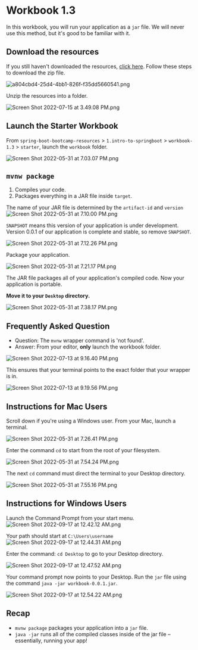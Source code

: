 # Workbook 1.3
In this workbook, you will run your application as a `jar` file. We will never use this method, but it's good to be familiar with it.

## Download the resources

If you still haven't downloaded the resources, [click here](https://github.com/rslim087a/spring-boot-bootcamp-resources). Follow these steps to download the zip file.

![a804cbd4-25d4-4bb1-826f-f35dd5660541.png](https://firebasestorage.googleapis.com/v0/b/learnthepart-75aed.appspot.com/o/images%2F38bc17a1-4104-4f52-becc-d86cc9890199?alt=media&token=57373f86-7c4a-4e5d-ab6b-4dc19f2ab9d9)

Unzip the resources into a folder.

![Screen Shot 2022-07-15 at 3.49.08 PM.png](https://firebasestorage.googleapis.com/v0/b/learnthepart-75aed.appspot.com/o/images%2Fc615da57-d373-4eaa-ab8a-2378436d88bc?alt=media&token=5f01bcbd-e713-4d1b-8d69-c5ed75f46982)

## Launch the Starter Workbook

From `spring-boot-bootcamp-resources` > `1.intro-to-springboot` > `workbook-1.3` > `starter`, launch the `workbook` folder. 

![Screen Shot 2022-05-31 at 7.03.07 PM.png](https://firebasestorage.googleapis.com/v0/b/learnthepart-75aed.appspot.com/o/images%2F7372915d-2a61-442a-943d-c7534abf894f?alt=media&token=e1c13a54-f156-4d88-8ced-dfa390e9b4fd)

## `mvnw package`
1. Compiles your code.
2. Packages everything in a JAR file inside `target`.

The name of your JAR file is determined by the `artifact-id` and `version` 
![Screen Shot 2022-05-31 at 7.10.00 PM.png](https://firebasestorage.googleapis.com/v0/b/learnthepart-75aed.appspot.com/o/images%2F9b9a2ccd-ebcc-4dba-a1d3-ff4341e3af2e?alt=media&token=77afa40b-5f08-4cdb-9f2a-c8d8d14afa05)

`SNAPSHOT` means this version of your application is under development. Version 0.0.1 of our application is complete and stable, so remove `SNAPSHOT`.

![Screen Shot 2022-05-31 at 7.12.26 PM.png](https://firebasestorage.googleapis.com/v0/b/learnthepart-75aed.appspot.com/o/images%2F568391ab-5911-4ad4-aff9-1ea191eb8ca4?alt=media&token=23853c42-c10b-4374-9cb8-ca26d94b4c92)

Package your application.

![Screen Shot 2022-05-31 at 7.21.17 PM.png](https://firebasestorage.googleapis.com/v0/b/learnthepart-75aed.appspot.com/o/images%2Fdb24f7fe-6c61-4c8f-81c8-70d629678b14?alt=media&token=0b99a548-e24f-4318-801b-04da23cb8df3)

The JAR file packages all of your application's compiled code. Now your application is portable. 

**Move it to your `Desktop` directory.**

![Screen Shot 2022-05-31 at 7.38.17 PM.png](https://firebasestorage.googleapis.com/v0/b/learnthepart-75aed.appspot.com/o/images%2F5151748f-61f4-48a5-9254-252489ed17b9?alt=media&token=07e47e1f-d3ad-4c4b-ba6d-0a768b41ec74)

## Frequently Asked Question
- Question: The `mvnw` wrapper command is 'not found'.
- Answer: From your editor, **only** launch the workbook folder.

![Screen Shot 2022-07-13 at 9.16.40 PM.png](https://firebasestorage.googleapis.com/v0/b/learnthepart-75aed.appspot.com/o/images%2F8892f566-e070-413f-8c03-0985fa94ef45?alt=media&token=e8c3583b-4d98-4989-8897-d16d70d051b1)

This ensures that your terminal points to the exact folder that your wrapper is in.

![Screen Shot 2022-07-13 at 9.19.56 PM.png](https://firebasestorage.googleapis.com/v0/b/learnthepart-75aed.appspot.com/o/images%2F09bf444a-b53d-4cd2-b030-7d825e978b9a?alt=media&token=a1643aab-5e72-4545-817c-b8f01b4bea6e)

## **Instructions for Mac Users**
Scroll down if you're using a Windows user. From your Mac, launch a terminal.

![Screen Shot 2022-05-31 at 7.26.41 PM.png](https://firebasestorage.googleapis.com/v0/b/learnthepart-75aed.appspot.com/o/images%2F6189314e-39c3-474c-a9ca-78817409b396?alt=media&token=a2cb71e1-bf2d-44bf-bf09-c7d238d69596)

Enter the command `cd` to start from the root of your filesystem.

![Screen Shot 2022-05-31 at 7.54.24 PM.png](https://firebasestorage.googleapis.com/v0/b/learnthepart-75aed.appspot.com/o/images%2Ff3816c95-caa7-4106-8c11-332814c3d0a5?alt=media&token=62d16ac8-a155-4f0c-b40c-d4c0031164f4)

The next `cd` command must direct the terminal to your Desktop directory.

![Screen Shot 2022-05-31 at 7.55.16 PM.png](https://firebasestorage.googleapis.com/v0/b/learnthepart-75aed.appspot.com/o/images%2F47dc93f5-4029-4600-9394-30bcbfc09e63?alt=media&token=739d26fb-4db8-4740-bfa4-985da2d1f5eb)

## **Instructions for Windows Users**
Launch the Command Prompt from your start menu.
![Screen Shot 2022-09-17 at 12.42.12 AM.png](https://firebasestorage.googleapis.com/v0/b/learnthepart-75aed.appspot.com/o/images%2F32d10a4b-ae6b-40b2-a57c-74553c87cf55?alt=media&token=ee5a8ad4-a43c-4835-bb1a-0e4b608f28ac)

Your path should start at `C:\Users\username`
![Screen Shot 2022-09-17 at 12.44.31 AM.png](https://firebasestorage.googleapis.com/v0/b/learnthepart-75aed.appspot.com/o/images%2F31d61a00-6d48-48ad-8ed2-89d4f6bd6c8f?alt=media&token=534b2309-dee5-4fba-9a07-830193ae53ee)

Enter the command: `cd Desktop` to go to your Desktop directory.

![Screen Shot 2022-09-17 at 12.47.52 AM.png](https://firebasestorage.googleapis.com/v0/b/learnthepart-75aed.appspot.com/o/images%2Fc9683bbd-99dd-43d0-8af2-408aa91eb860?alt=media&token=ccd97225-e41d-4a82-b29c-6712bbdbbf6a)

Your command prompt now points to your Desktop. Run the `jar` file using the command `java -jar workbook-0.0.1.jar`.

![Screen Shot 2022-09-17 at 12.54.22 AM.png](https://firebasestorage.googleapis.com/v0/b/learnthepart-75aed.appspot.com/o/images%2Fd4961681-7242-4f05-9f5e-ae828ddebdc3?alt=media&token=4c415578-350a-499d-a297-837b29aa75cf)

## Recap
- `mvnw package` packages your application into a `jar` file.
- `java -jar` runs all of the compiled classes inside of the jar file – essentially, running your app!
